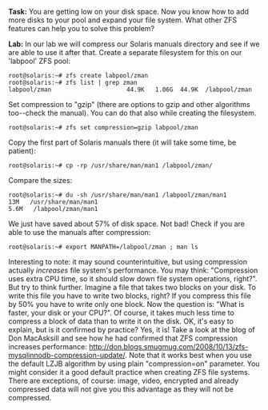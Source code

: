 **Task:** You are getting low on your disk space. Now you know how to
add more disks to your pool and expand your file system. What other ZFS
features can help you to solve this problem?

**Lab:** In our lab we will compress our Solaris manuals directory and
see if we are able to use it after that. Create a separate filesystem
for this on our 'labpool' ZFS pool:

``` console
root@solaris:~# zfs create labpool/zman 
root@solaris:~# zfs list | grep zman 
labpool/zman                     44.9K   1.06G  44.9K  /labpool/zman
```

Set compression to "gzip" (there are options to gzip and other
algorithms too--check the manual). You can do that also while creating
the filesystem.

``` console
root@solaris:~# zfs set compression=gzip labpool/zman 
```

Copy the first part of Solaris manuals there (it will take some time, be
patient):

``` console
root@solaris:~# cp -rp /usr/share/man/man1 /labpool/zman/ 
```

Compare the sizes:

``` console
root@solaris:~# du -sh /usr/share/man/man1 /labpool/zman/man1
13M   /usr/share/man/man1
5.6M   /labpool/zman/man1
``` 


We just have saved about 57% of disk space. Not bad! Check if you are
able to use the manuals after compression:

``` console
root@solaris:~# export MANPATH=/labpool/zman ; man ls 
```

Interesting to note: it may sound counterintuitive, but using
compression actually *increases* file system's performance. You may
think: "Compression uses extra CPU time, so it should slow down file
system operations, right?". But try to think further. Imagine a file
that takes two blocks on your disk. To write this file you have to write
two blocks, right? If you compress this file by 50% you have to write
only one block. Now the question is: "What is faster, your disk or your
CPU?". Of course, it takes much less time to compress a block of data
than to write it on the disk. OK, it's easy to explain, but is it
confirmed by practice? Yes, it is! Take a look at the blog of Don
MacAsksill and see how he had confirmed that ZFS compression increases
performance:
<http://don.blogs.smugmug.com/2008/10/13/zfs-mysqlinnodb-compression-update/>.
Note that it works best when you use the default LZJB algorithm by using
plain "compression=on" parameter. You might consider it a good default
practice when creating ZFS file systems. There are exceptions, of
course: image, video, encrypted and already compressed data will not
give you this advantage as they will not be compressed.

